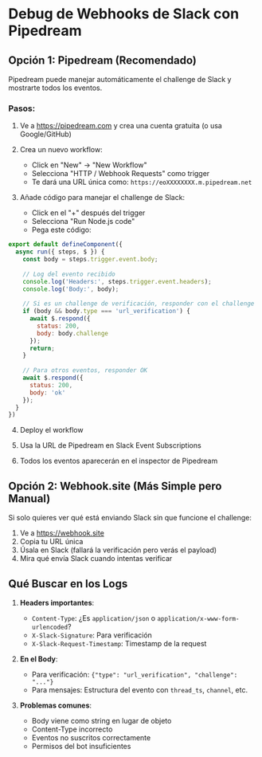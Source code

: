 # Debug de Webhooks de Slack con Pipedream

## Opción 1: Pipedream (Recomendado)

Pipedream puede manejar automáticamente el challenge de Slack y mostrarte todos los eventos.

### Pasos:

1. Ve a https://pipedream.com y crea una cuenta gratuita (o usa Google/GitHub)

2. Crea un nuevo workflow:
   - Click en "New" → "New Workflow"
   - Selecciona "HTTP / Webhook Requests" como trigger
   - Te dará una URL única como: `https://eoXXXXXXXX.m.pipedream.net`

3. Añade código para manejar el challenge de Slack:
   - Click en el "+" después del trigger
   - Selecciona "Run Node.js code"
   - Pega este código:

```javascript
export default defineComponent({
  async run({ steps, $ }) {
    const body = steps.trigger.event.body;
    
    // Log del evento recibido
    console.log('Headers:', steps.trigger.event.headers);
    console.log('Body:', body);
    
    // Si es un challenge de verificación, responder con el challenge
    if (body && body.type === 'url_verification') {
      await $.respond({
        status: 200,
        body: body.challenge
      });
      return;
    }
    
    // Para otros eventos, responder OK
    await $.respond({
      status: 200,
      body: 'ok'
    });
  }
})
```

4. Deploy el workflow

5. Usa la URL de Pipedream en Slack Event Subscriptions

6. Todos los eventos aparecerán en el inspector de Pipedream

## Opción 2: Webhook.site (Más Simple pero Manual)

Si solo quieres ver qué está enviando Slack sin que funcione el challenge:

1. Ve a https://webhook.site
2. Copia tu URL única
3. Úsala en Slack (fallará la verificación pero verás el payload)
4. Mira qué envía Slack cuando intentas verificar

## Qué Buscar en los Logs

1. **Headers importantes**:
   - `Content-Type`: ¿Es `application/json` o `application/x-www-form-urlencoded`?
   - `X-Slack-Signature`: Para verificación
   - `X-Slack-Request-Timestamp`: Timestamp de la request

2. **En el Body**:
   - Para verificación: `{"type": "url_verification", "challenge": "..."}`
   - Para mensajes: Estructura del evento con `thread_ts`, `channel`, etc.

3. **Problemas comunes**:
   - Body viene como string en lugar de objeto
   - Content-Type incorrecto
   - Eventos no suscritos correctamente
   - Permisos del bot insuficientes